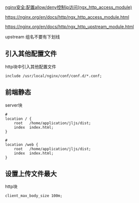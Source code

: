 

[nginx安全:配置allow/deny控制ip访问(ngx_http_access_module)](https://www.cnblogs.com/architectforest/p/12794412.html)

https://nginx.org/en/docs/http/ngx_http_access_module.html



https://nginx.org/en/docs/http/ngx_http_upstream_module.html

upstream 组名不要有下划线



## 引入其他配置文件

http块中引入其他配置文件

```
include /usr/local/nginx/conf/conf.d/*.conf;
```



## 前端静态

server块

```
# 
location / {
    root   /home/application/jljs/dist;
    index  index.html;
}

# 
location /web {
    root   /home/application/jljs/dist;
    index  index.html;
}
```





## 设置上传文件最大

http块

```
client_max_body_size 100m;
```

